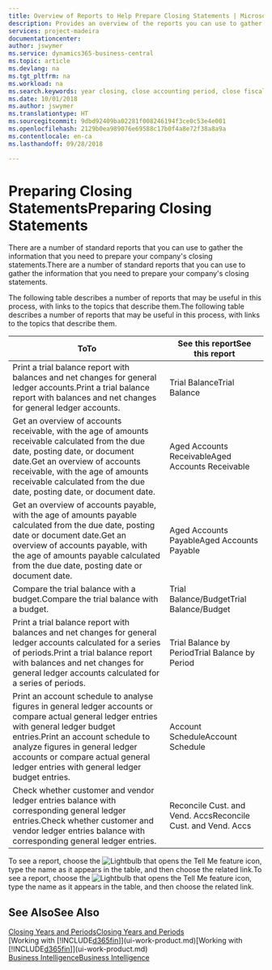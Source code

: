 ```yaml
---
title: Overview of Reports to Help Prepare Closing Statements | Microsoft Docs
description: Provides an overview of the reports you can use to gather information to prepare your company's closing statements when closing the fiscal year.
services: project-madeira
documentationcenter: 
author: jswymer
ms.service: dynamics365-business-central
ms.topic: article
ms.devlang: na
ms.tgt_pltfrm: na
ms.workload: na
ms.search.keywords: year closing, close accounting period, close fiscal year, aging, creditor payments, vendor payments, assets, liabilities, equity, analysis, reporting, financial report, business intelligence, BI, Power Bi, KPI
ms.date: 10/01/2018
ms.author: jswymer
ms.translationtype: HT
ms.sourcegitcommit: 9dbd92409ba02281f008246194f3ce0c53e4e001
ms.openlocfilehash: 2129b0ea989076e69588c17b0f4a8e72f38a8a9a
ms.contentlocale: en-ca
ms.lasthandoff: 09/28/2018

---
```

# <a name="preparing-closing-statements"></a><span data-ttu-id="2e000-103">Preparing Closing Statements</span><span class="sxs-lookup"><span data-stu-id="2e000-103">Preparing Closing Statements</span></span>
<span data-ttu-id="2e000-104">There are a number of standard reports that you can use to gather the information that you need to prepare your company's closing statements.</span><span class="sxs-lookup"><span data-stu-id="2e000-104">There are a number of standard reports that you can use to gather the information that you need to prepare your company's closing statements.</span></span>

<span data-ttu-id="2e000-105">The following table describes a number of reports that may be useful in this process, with links to the topics that describe them.</span><span class="sxs-lookup"><span data-stu-id="2e000-105">The following table describes a number of reports that may be useful in this process, with links to the topics that describe them.</span></span>

| <span data-ttu-id="2e000-106">To</span><span class="sxs-lookup"><span data-stu-id="2e000-106">To</span></span> | <span data-ttu-id="2e000-107">See this report</span><span class="sxs-lookup"><span data-stu-id="2e000-107">See this report</span></span> |
| --- | --- |
| <span data-ttu-id="2e000-108">Print a trial balance report with balances and net changes for general ledger accounts.</span><span class="sxs-lookup"><span data-stu-id="2e000-108">Print a trial balance report with balances and net changes for general ledger accounts.</span></span> |<span data-ttu-id="2e000-109">Trial Balance</span><span class="sxs-lookup"><span data-stu-id="2e000-109">Trial Balance</span></span> |
| <span data-ttu-id="2e000-110">Get an overview of accounts receivable, with the age of amounts receivable calculated from the due date, posting date, or document date.</span><span class="sxs-lookup"><span data-stu-id="2e000-110">Get an overview of accounts receivable, with the age of amounts receivable calculated from the due date, posting date, or document date.</span></span> |<span data-ttu-id="2e000-111">Aged Accounts Receivable</span><span class="sxs-lookup"><span data-stu-id="2e000-111">Aged Accounts Receivable</span></span> |
| <span data-ttu-id="2e000-112">Get an overview of accounts payable, with the age of amounts payable calculated from the due date, posting date or document date.</span><span class="sxs-lookup"><span data-stu-id="2e000-112">Get an overview of accounts payable, with the age of amounts payable calculated from the due date, posting date or document date.</span></span> |<span data-ttu-id="2e000-113">Aged Accounts Payable</span><span class="sxs-lookup"><span data-stu-id="2e000-113">Aged Accounts Payable</span></span> |
| <span data-ttu-id="2e000-114">Compare the trial balance with a budget.</span><span class="sxs-lookup"><span data-stu-id="2e000-114">Compare the trial balance with a budget.</span></span> |<span data-ttu-id="2e000-115">Trial Balance/Budget</span><span class="sxs-lookup"><span data-stu-id="2e000-115">Trial Balance/Budget</span></span> |
| <span data-ttu-id="2e000-116">Print a trial balance report with balances and net changes for general ledger accounts calculated for a series of periods.</span><span class="sxs-lookup"><span data-stu-id="2e000-116">Print a trial balance report with balances and net changes for general ledger accounts calculated for a series of periods.</span></span> |<span data-ttu-id="2e000-117">Trial Balance by Period</span><span class="sxs-lookup"><span data-stu-id="2e000-117">Trial Balance by Period</span></span> |
| <span data-ttu-id="2e000-118">Print an account schedule to analyse figures in general ledger accounts or compare actual general ledger entries with general ledger budget entries.</span><span class="sxs-lookup"><span data-stu-id="2e000-118">Print an account schedule to analyze figures in general ledger accounts or compare actual general ledger entries with general ledger budget entries.</span></span> |<span data-ttu-id="2e000-119">Account Schedule</span><span class="sxs-lookup"><span data-stu-id="2e000-119">Account Schedule</span></span> |
| <span data-ttu-id="2e000-120">Check whether customer and vendor ledger entries balance with corresponding general ledger entries.</span><span class="sxs-lookup"><span data-stu-id="2e000-120">Check whether customer and vendor ledger entries balance with corresponding general ledger entries.</span></span> |<span data-ttu-id="2e000-121">Reconcile Cust. and Vend. Accs</span><span class="sxs-lookup"><span data-stu-id="2e000-121">Reconcile Cust. and Vend. Accs</span></span> |

<span data-ttu-id="2e000-122">To see a report, choose the ![Lightbulb that opens the Tell Me feature](media/ui-search/search_small.png "Tell me what you want to do") icon, type the name as it appears in the table, and then choose the related link.</span><span class="sxs-lookup"><span data-stu-id="2e000-122">To see a report, choose the ![Lightbulb that opens the Tell Me feature](media/ui-search/search_small.png "Tell me what you want to do") icon, type the name as it appears in the table, and then choose the related link.</span></span>

## <a name="see-also"></a><span data-ttu-id="2e000-123">See Also</span><span class="sxs-lookup"><span data-stu-id="2e000-123">See Also</span></span>
[<span data-ttu-id="2e000-124">Closing Years and Periods</span><span class="sxs-lookup"><span data-stu-id="2e000-124">Closing Years and Periods</span></span>](year-close-years-periods.md)  
<span data-ttu-id="2e000-125">[Working with [!INCLUDE[d365fin](includes/d365fin_md.md)]](ui-work-product.md)</span><span class="sxs-lookup"><span data-stu-id="2e000-125">[Working with [!INCLUDE[d365fin](includes/d365fin_md.md)]](ui-work-product.md)</span></span>  
[<span data-ttu-id="2e000-126">Business Intelligence</span><span class="sxs-lookup"><span data-stu-id="2e000-126">Business Intelligence</span></span>](bi.md)

